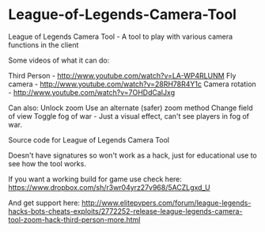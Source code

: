 League-of-Legends-Camera-Tool
=============================

League of Legends Camera Tool - A tool to play with various camera functions in the client

Some videos of what it can do:

Third Person - http://www.youtube.com/watch?v=LA-WP4RLUNM
Fly camera - http://www.youtube.com/watch?v=28RH78R4Y1c
Camera rotation - http://www.youtube.com/watch?v=7OHDdCaIJxg

Can also:
Unlock zoom
Use an alternate (safer) zoom method
Change field of view
Toggle fog of war - Just a visual effect, can't see players in fog of war.

Source code for League of Legends Camera Tool

Doesn't have signatures so won't work as a hack, just for educational use to see how the tool works.


If you want a working build for game use check here:
https://www.dropbox.com/sh/r3wr04yrz27v968/5ACZLgxd_U

And get support here:
http://www.elitepvpers.com/forum/league-legends-hacks-bots-cheats-exploits/2772252-release-league-legends-camera-tool-zoom-hack-third-person-more.html
